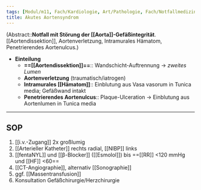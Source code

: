 ```yaml
---
tags: [Modul/m11, Fach/Kardiologie, Art/Pathologie, Fach/Notfallmedizin/SOP]
title: Akutes Aortensyndrom
---
```

(Abstract::**Notfall mit Störung der [[Aorta]]-Gefäßintegrität**. [[Aortendissektion]], Aortenverletzung, Intramurales Hämatom, Penetrierendes Aortenulcus.)
- **Einteilung**
	- **==[[Aortendissektion]]==**:: Wandschicht-Auftrennung → *zweites Lumen*
	- **Aortenverletzung** (traumatisch/iatrogen)
	- **Intramurales [[Hämatom]]**:: Einblutung aus Vasa vasorum in Tunica media; Gefäßwand intakt
	- **Penetrierendes Aortenulcus**:: Plaque-Ulceration → Einblutung aus Aortenlumen in Tunica media
---
## SOP
1. [[i.v.-Zugang]] 2x großlumig
2. [[Arterieller Katheter]] rechts radial, [[NIBP]] links
3. [[fentaNYL]] und [[β-Blocker]] ([[Esmolol]]) bis ==[[RR]] <120 mmHg und [[HF]] <60==
4. [[CT-Angiographie]], alternativ [[Sonographie]]
5. ggf. [[Massentransfusion]]
6. Konsultation Gefäßchirurgie/Herzchirurgie